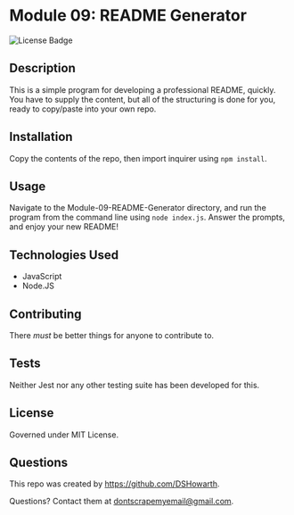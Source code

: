 # Module 09: README Generator
![License Badge](https://img.shields.io/badge/Mozilla_Public_License_2.0-orange)

## Description

This is a simple program for developing a professional README, quickly. You have to supply the content,
but all of the structuring is done for you, ready to copy/paste into your own repo. 

## Installation

Copy the contents of the repo, then import inquirer using ```npm install```. 

## Usage

Navigate to the Module-09-README-Generator directory, 
and run the program from the command line using ```node index.js```. 
Answer the prompts, and enjoy your new README!

## Technologies Used
- JavaScript
- Node.JS

## Contributing

There *must* be better things for anyone to contribute to. 

## Tests

Neither Jest nor any other testing suite has been developed for this. 

## License

Governed under MIT License.

## Questions

This repo was created by https://github.com/DSHowarth. 

Questions? Contact them at dontscrapemyemail@gmail.com.
